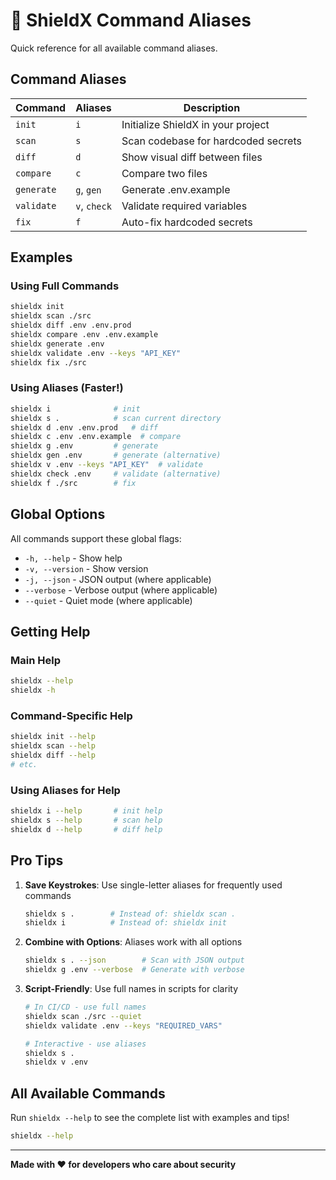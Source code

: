 # 🎯 ShieldX Command Aliases

Quick reference for all available command aliases.

## Command Aliases

| Command    | Aliases      | Description                         |
| ---------- | ------------ | ----------------------------------- |
| `init`     | `i`          | Initialize ShieldX in your project  |
| `scan`     | `s`          | Scan codebase for hardcoded secrets |
| `diff`     | `d`          | Show visual diff between files      |
| `compare`  | `c`          | Compare two files                   |
| `generate` | `g`, `gen`   | Generate .env.example               |
| `validate` | `v`, `check` | Validate required variables         |
| `fix`      | `f`          | Auto-fix hardcoded secrets          |

## Examples

### Using Full Commands

```bash
shieldx init
shieldx scan ./src
shieldx diff .env .env.prod
shieldx compare .env .env.example
shieldx generate .env
shieldx validate .env --keys "API_KEY"
shieldx fix ./src
```

### Using Aliases (Faster!)

```bash
shieldx i              # init
shieldx s .            # scan current directory
shieldx d .env .env.prod   # diff
shieldx c .env .env.example  # compare
shieldx g .env         # generate
shieldx gen .env       # generate (alternative)
shieldx v .env --keys "API_KEY"  # validate
shieldx check .env     # validate (alternative)
shieldx f ./src        # fix
```

## Global Options

All commands support these global flags:

- `-h, --help` - Show help
- `-v, --version` - Show version
- `-j, --json` - JSON output (where applicable)
- `--verbose` - Verbose output (where applicable)
- `--quiet` - Quiet mode (where applicable)

## Getting Help

### Main Help

```bash
shieldx --help
shieldx -h
```

### Command-Specific Help

```bash
shieldx init --help
shieldx scan --help
shieldx diff --help
# etc.
```

### Using Aliases for Help

```bash
shieldx i --help       # init help
shieldx s --help       # scan help
shieldx d --help       # diff help
```

## Pro Tips

1. **Save Keystrokes**: Use single-letter aliases for frequently used commands

   ```bash
   shieldx s .        # Instead of: shieldx scan .
   shieldx i          # Instead of: shieldx init
   ```

2. **Combine with Options**: Aliases work with all options

   ```bash
   shieldx s . --json        # Scan with JSON output
   shieldx g .env --verbose  # Generate with verbose
   ```

3. **Script-Friendly**: Use full names in scripts for clarity

   ```bash
   # In CI/CD - use full names
   shieldx scan ./src --quiet
   shieldx validate .env --keys "REQUIRED_VARS"

   # Interactive - use aliases
   shieldx s .
   shieldx v .env
   ```

## All Available Commands

Run `shieldx --help` to see the complete list with examples and tips!

```bash
shieldx --help
```

---

**Made with ❤️ for developers who care about security**
